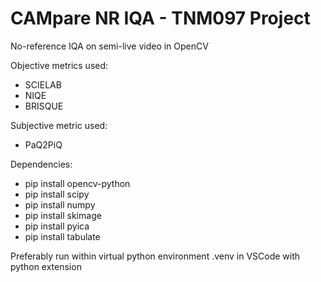 # CAMpare NR IQA - TNM097 Project
No-reference IQA on semi-live video in OpenCV

Objective metrics used: 
- SCIELAB
- NIQE
- BRISQUE

Subjective metric used: 
- PaQ2PiQ


Dependencies: 
- pip install opencv-python 
- pip install scipy
- pip install numpy 
- pip install skimage
- pip install pyica
- pip install tabulate

Preferably run within virtual python environment .venv in VSCode with python extension
